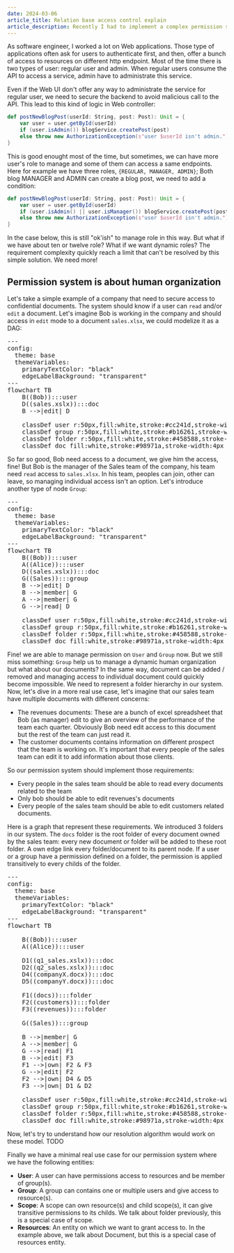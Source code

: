 ```yaml
---
date: 2024-03-06
article_title: Relation base access control explain
article_description: Recently I had to implement a complex permission system at work. This was a funny and exciting experience so I want to share with you the "Why" and the "How" about this journey.
---
```


As software engineer, I worked a lot on Web applications. Those type of applications often ask for users to authenticate first, and then, offer a bunch of access to resources on different http endpoint.
Most of the time there is two types of user: regular user and admin. When regular users consume the API to access a service, admin have to administrate this service.

Even if the Web UI don't offer any way to administrate the service for regular user, we need to secure the backend to avoid malicious call to the API. This lead to this kind of logic in Web controller:

```scala
def postNewBlogPost(userId: String, post: Post): Unit = {
    var user = user.getById(userId)
    if (user.isAdmin()) blogService.createPost(post)
    else throw new AuthorizationException(s"user $userId isn't admin.")
}
```

This is good enought most of the time, but sometimes, we can have more user's role to manage and some of them can access a same endpoints. Here for example we have three roles, `{REGULAR, MANAGER, ADMIN}`;
Both blog MANAGER and ADMIN can create a blog post, we need to add a condition:

```scala
def postNewBlogPost(userId: String, post: Post): Unit = {
    var user = user.getById(userId)
    if (user.isAdmin() || user.isManager()) blogService.createPost(post)
    else throw new AuthorizationException(s"user $userId isn't admin.")
}
```

In the case below, this is still "ok'ish" to manage role in this way. But what if we have about ten or twelve role? What if we want dynamic roles? The requirement complexity quickly reach
a limit that can't be resolved by this simple solution. We need more!

## Permission system is about human organization

Let's take a simple example of a company that need to secure access to confidential documents. The system should know if a user can `read` and/or `edit` a document. Let's imagine Bob is working in the
company and should access in `edit` mode to a document `sales.xlsx`, we could modelize it as a DAG:

<pre class="mermaid mermaid-stuff">
---
config:
  theme: base
  themeVariables:
    primaryTextColor: "black"
    edgeLabelBackground: "transparent"
---
flowchart TB
    B((Bob)):::user
    D((sales.xslx)):::doc
    B -->|edit| D

    classDef user r:50px,fill:white,stroke:#cc241d,stroke-width:4px
    classDef group r:50px,fill:white,stroke:#b16261,stroke-width:4px
    classDef folder r:50px,fill:white,stroke:#458588,stroke-width:4px
    classDef doc fill:white,stroke:#98971a,stroke-width:4px
</pre>

So far so good, Bob need access to a document, we give him the access, fine! But Bob is the manager of the Sales team of the company, his team need `read` access to `sales.xlsx`. In his team,
peoples can join, other can leave, so managing individual access isn't an option. Let's introduce another type of node `Group`:

<pre class="mermaid mermaid-stuff">
---
config:
  theme: base
  themeVariables:
    primaryTextColor: "black"
    edgeLabelBackground: "transparent"
---
flowchart TB
    B((Bob)):::user
    A((Alice)):::user
    D((sales.xslx)):::doc
    G((Sales)):::group
    B -->|edit| D
    B -->|member| G
    A -->|member| G
    G -->|read| D

    classDef user r:50px,fill:white,stroke:#cc241d,stroke-width:4px
    classDef group r:50px,fill:white,stroke:#b16261,stroke-width:4px
    classDef folder r:50px,fill:white,stroke:#458588,stroke-width:4px
    classDef doc fill:white,stroke:#98971a,stroke-width:4px
</pre>

Fine! we are able to manage permission on `User` and `Group` now. But we still miss something: `Group` help us to manage a dynamic human organization but what about our documents? In the same way,
document can be added / removed and managing access to individual document could quickly become impossible. We need to represent a folder hierarchy in our system. Now, let's dive in a more real use case,
let's imagine that our sales team have multiple documents with different concerns:

* The revenues documents: These are a bunch of excel spreadsheet that Bob (as manager) edit to give an overview of the performance of the team each quarter. Obviously Bob need edit access to this document
but the rest of the team can just read it.
* The customer documents contains information on different prospect that the team is working on. It's important that every people of the sales team can edit it to add information about those clients.

So our permission system should implement those requirements:
* Every people in the sales team should be able to read every documents related to the team
* Only bob should be able to edit revenues's documents
* Every people of the sales team should be able to edit customers related documents.

Here is a graph that represent these requirements. We introduced 3 folders in our system. The `docs` folder is the root folder of every document owned by the sales team: every new document or folder will be added to these root folder.
A own edge link every folder/document to its parent node. If a user or a group have a permission defined on a folder, the permission is applied transitively to every childs of the folder.

<pre class="mermaid mermaid-stuff">
---
config:
  theme: base
  themeVariables:
    primaryTextColor: "black"
    edgeLabelBackground: "transparent"
---
flowchart TB

    B((Bob)):::user
    A((Alice)):::user

    D1((q1_sales.xslx)):::doc
    D2((q2_sales.xslx)):::doc
    D4((companyX.docx)):::doc
    D5((companyY.docx)):::doc

    F1((docs)):::folder
    F2((customers)):::folder
    F3((revenues)):::folder

    G((Sales)):::group

    B -->|member| G
    A -->|member| G
    G -->|read| F1
    B -->|edit| F3
    F1 -->|own| F2 & F3
    G -->|edit| F2
    F2 -->|own| D4 & D5
    F3 -->|own| D1 & D2

    classDef user r:50px,fill:white,stroke:#cc241d,stroke-width:4px
    classDef group r:50px,fill:white,stroke:#b16261,stroke-width:4px
    classDef folder r:50px,fill:white,stroke:#458588,stroke-width:4px
    classDef doc fill:white,stroke:#98971a,stroke-width:4px
</pre>


Now, let's try to understand how our resolution algorithm would work on these model. TODO

Finally we have a minimal real use case for our permission system where we have the following entities:
* **User**: A user can have permissions access to resources and be member of group(s).
* **Group**: A group can contains one or multiple users and give access to resource(s).
* **Scope**: A scope can own resource(s) and child scope(s), it can give transitive permissions to its childs. We talk about folder previously, this is a special case of scope.
* **Resources**: An entity on which we want to grant access to. In the example above, we talk about Document, but this is a special case of resources entity.

